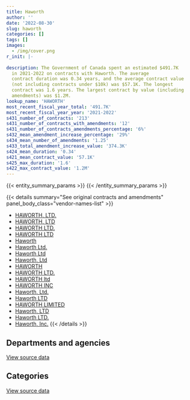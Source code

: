 ```yaml
---
title: Haworth
author: ''
date: '2022-08-30'
slug: haworth
categories: []
tags: []
images:
  - /img/cover.png
r_init: |-
  
description: The Government of Canada spent an estimated $491.7K
  in 2021-2022 on contracts with Haworth. The average
  contract duration was 0.34 years, and the average contract value
  (not including contracts under $10k) was $57.1K. The longest
  contract was 1.6 years. The largest contract by value (including
  amendments) was $1.2M.
lookup_name: 'HAWORTH'
most_recent_fiscal_year_total: '491.7K'
most_recent_fiscal_year_year: '2021-2022'
s431_number_of_contracts: '213'
s431_number_of_contracts_with_amendments: '12'
s431_number_of_contracts_amendments_percentage: '6%'
s432_mean_amendment_increase_percentage: '29%'
s434_mean_number_of_amendments: '1.25'
s433_total_amendment_increase_value: '374.3K'
s424_mean_duration: '0.34'
s421_mean_contract_value: '57.1K'
s425_max_duration: '1.6'
s422_max_contract_value: '1.2M'
---
```


<script src="/rmarkdown-libs/htmlwidgets/htmlwidgets.js"></script>
<link href="/rmarkdown-libs/datatables-css/datatables-crosstalk.css" rel="stylesheet" />
<script src="/rmarkdown-libs/datatables-binding/datatables.js"></script>
<script src="/rmarkdown-libs/jquery/jquery-3.6.0.min.js"></script>
<link href="/rmarkdown-libs/dt-core-bootstrap/css/dataTables.bootstrap.min.css" rel="stylesheet" />
<link href="/rmarkdown-libs/dt-core-bootstrap/css/dataTables.bootstrap.extra.css" rel="stylesheet" />
<script src="/rmarkdown-libs/dt-core-bootstrap/js/jquery.dataTables.min.js"></script>
<script src="/rmarkdown-libs/dt-core-bootstrap/js/dataTables.bootstrap.min.js"></script>
<link href="/rmarkdown-libs/crosstalk/css/crosstalk.min.css" rel="stylesheet" />
<script src="/rmarkdown-libs/crosstalk/js/crosstalk.min.js"></script>
<script src="/rmarkdown-libs/htmlwidgets/htmlwidgets.js"></script>
<link href="/rmarkdown-libs/datatables-css/datatables-crosstalk.css" rel="stylesheet" />
<script src="/rmarkdown-libs/datatables-binding/datatables.js"></script>
<script src="/rmarkdown-libs/jquery/jquery-3.6.0.min.js"></script>
<link href="/rmarkdown-libs/dt-core-bootstrap/css/dataTables.bootstrap.min.css" rel="stylesheet" />
<link href="/rmarkdown-libs/dt-core-bootstrap/css/dataTables.bootstrap.extra.css" rel="stylesheet" />
<script src="/rmarkdown-libs/dt-core-bootstrap/js/jquery.dataTables.min.js"></script>
<script src="/rmarkdown-libs/dt-core-bootstrap/js/dataTables.bootstrap.min.js"></script>
<link href="/rmarkdown-libs/crosstalk/css/crosstalk.min.css" rel="stylesheet" />
<script src="/rmarkdown-libs/crosstalk/js/crosstalk.min.js"></script>

{{< entity_summary_params >}}
{{< /entity_summary_params >}}

{{< details summary="See original contracts and amendments" panel_body_class="vendor-names-list" >}}
- [HAWORTH, LTD.](https://search.open.canada.ca/en/ct/?sort=contract_value_f%20desc&page=1&search_text=%22HAWORTH%2c%20LTD.%22)
- [HAWORTH, LTD](https://search.open.canada.ca/en/ct/?sort=contract_value_f%20desc&page=1&search_text=%22HAWORTH%2c%20LTD%22)
- [HAWORTH LTD.](https://search.open.canada.ca/en/ct/?sort=contract_value_f%20desc&page=1&search_text=%22HAWORTH%20LTD.%22)
- [HAWORTH LTD](https://search.open.canada.ca/en/ct/?sort=contract_value_f%20desc&page=1&search_text=%22HAWORTH%20LTD%22)
- [Haworth](https://search.open.canada.ca/en/ct/?sort=contract_value_f%20desc&page=1&search_text=%22Haworth%22)
- [Haworth Ltd.](https://search.open.canada.ca/en/ct/?sort=contract_value_f%20desc&page=1&search_text=%22Haworth%20Ltd.%22)
- [Haworth Ltd](https://search.open.canada.ca/en/ct/?sort=contract_value_f%20desc&page=1&search_text=%22Haworth%20Ltd%22)
- [Haworth, Ltd](https://search.open.canada.ca/en/ct/?sort=contract_value_f%20desc&page=1&search_text=%22Haworth%2c%20Ltd%22)
- [HAWORTH](https://search.open.canada.ca/en/ct/?sort=contract_value_f%20desc&page=1&search_text=%22HAWORTH%22)
- [HAWORTH LTD.](https://search.open.canada.ca/en/ct/?sort=contract_value_f%20desc&page=1&search_text=%22HAWORTH%20%20LTD.%22)
- [HAWORTH ltd](https://search.open.canada.ca/en/ct/?sort=contract_value_f%20desc&page=1&search_text=%22HAWORTH%20ltd%22)
- [HAWORTH INC](https://search.open.canada.ca/en/ct/?sort=contract_value_f%20desc&page=1&search_text=%22HAWORTH%20INC%22)
- [Haworth, Ltd.](https://search.open.canada.ca/en/ct/?sort=contract_value_f%20desc&page=1&search_text=%22Haworth%2c%20Ltd.%22)
- [Haworth LTD](https://search.open.canada.ca/en/ct/?sort=contract_value_f%20desc&page=1&search_text=%22Haworth%20LTD%22)
- [HAWORTH LIMITED](https://search.open.canada.ca/en/ct/?sort=contract_value_f%20desc&page=1&search_text=%22HAWORTH%20LIMITED%22)
- [Haworth, LTD](https://search.open.canada.ca/en/ct/?sort=contract_value_f%20desc&page=1&search_text=%22Haworth%2c%20LTD%22)
- [Haworth LTD.](https://search.open.canada.ca/en/ct/?sort=contract_value_f%20desc&page=1&search_text=%22Haworth%20LTD.%22)
- [Haworth, Inc.](https://search.open.canada.ca/en/ct/?sort=contract_value_f%20desc&page=1&search_text=%22Haworth%2c%20Inc.%22)
{{< /details >}}

## Departments and agencies

<div id="htmlwidget-1" style="width:100%;height:auto;" class="datatables html-widget"></div>
<script type="application/json" data-for="htmlwidget-1">{"x":{"style":"bootstrap","filter":"none","vertical":false,"data":[["<a href=\"/departments/aafc-aac/\">Agriculture and Agri-Food Canada<\/a>","<a href=\"/departments/acoa-apeca/\">Atlantic Canada Opportunities Agency<\/a>","<a href=\"/departments/cfia-acia/\">Canadian Food Inspection Agency<\/a>","<a href=\"/departments/cic/\">Immigration, Refugees and Citizenship Canada<\/a>","<a href=\"/departments/cra-arc/\">Canada Revenue Agency<\/a>","<a href=\"/departments/dfatd-maecd/\">Global Affairs Canada<\/a>","<a href=\"/departments/dfo-mpo/\">Fisheries and Oceans Canada<\/a>","<a href=\"/departments/dnd-mdn/\">National Defence<\/a>","<a href=\"/departments/esdc-edsc/\">Employment and Social Development Canada<\/a>","<a href=\"/departments/hc-sc/\">Health Canada<\/a>","<a href=\"/departments/ic/\">Innovation, Science and Economic Development Canada<\/a>","<a href=\"/departments/nrc-cnrc/\">National Research Council Canada<\/a>","<a href=\"/departments/nrcan-rncan/\">Natural Resources Canada<\/a>","<a href=\"/departments/osfi-bsif/\">Office of the Superintendent of Financial Institutions Canada<\/a>","<a href=\"/departments/pbc-clcc/\">Parole Board of Canada<\/a>","<a href=\"/departments/pch/\">Canadian Heritage<\/a>","<a href=\"/departments/pwgsc-tpsgc/\">Public Services and Procurement Canada<\/a>","<a href=\"/departments/rcmp-grc/\">Royal Canadian Mounted Police<\/a>","<a href=\"/departments/ssc-spc/\">Shared Services Canada<\/a>","<a href=\"/departments/tc/\">Transport Canada<\/a>","<a href=\"/departments/vac-acc/\">Veterans Affairs Canada<\/a>","<a href=\"/departments/wd-deo/\">Western Economic Diversification Canada<\/a>"],[null,null,null,null,52510.35,22780.8,38727.66,155632.66,33796.37,79299.95,null,12702.8,null,49968.06,19604.32,18577.82,2442814.63,302999.24,null,27847.97,null,12270.44],[10016,33805.21,56277.36,6979.08,null,70761.66,191193.01,75004.49,186641.81,18782.23,30980.7,1680.44,17864,122262.99,null,112100.63,1756606.36,106187.55,24998.93,54008.56,19051,null],[null,null,null,30161.03,null,null,null,47900.44,12228.22,null,8121.15,17115.59,null,null,null,null,814118.99,42454.09,null,24747,null,null],[null,null,null,null,null,null,null,null,null,null,null,null,24345.07,null,null,null,317339.25,125160.59,null,24864.94,null,null]],"container":"<table class=\"table table-striped table-hover row-border order-column display\">\n  <thead>\n    <tr>\n      <th>Department<\/th>\n      <th>2018-2019<\/th>\n      <th>2019-2020<\/th>\n      <th>2020-2021<\/th>\n      <th>2021-2022<\/th>\n    <\/tr>\n  <\/thead>\n<\/table>","options":{"order":[[4,"desc"]],"pageLength":10,"autoWidth":true,"columnDefs":[{"targets":1,"render":"function(data, type, row, meta) {\n    return type !== 'display' ? data : DTWidget.formatCurrency(data, \"$\", 2, 3, \",\", \".\", true, null);\n  }"},{"targets":2,"render":"function(data, type, row, meta) {\n    return type !== 'display' ? data : DTWidget.formatCurrency(data, \"$\", 2, 3, \",\", \".\", true, null);\n  }"},{"targets":3,"render":"function(data, type, row, meta) {\n    return type !== 'display' ? data : DTWidget.formatCurrency(data, \"$\", 2, 3, \",\", \".\", true, null);\n  }"},{"targets":4,"render":"function(data, type, row, meta) {\n    return type !== 'display' ? data : DTWidget.formatCurrency(data, \"$\", 2, 3, \",\", \".\", true, null);\n  }"},{"width":"16%","targets":[1,2,3,4]},{"className":"dt-right","targets":[1,2,3,4]}],"orderClasses":false}},"evals":["options.columnDefs.0.render","options.columnDefs.1.render","options.columnDefs.2.render","options.columnDefs.3.render"],"jsHooks":[]}</script>
<p class="text-right">
<a href="https://github.com/GoC-Spending/contracts-data/tree/main/data/out/vendors/haworth/summary_by_fiscal_year_by_department.csv" class="source-data-link btn btn-link">View source data</a>
</p>

## Categories

<div id="htmlwidget-2" style="width:100%;height:auto;" class="datatables html-widget"></div>
<script type="application/json" data-for="htmlwidget-2">{"x":{"style":"bootstrap","filter":"none","vertical":false,"data":[["<a href=\"/categories/facilities_and_construction/\">Facilities and construction<\/a>","<a href=\"/categories/office_management/\">Office management<\/a>","<a href=\"/categories/information_technology/\">Information technology<\/a>","<a href=\"/categories/industrial_products_and_services/\">Industrial products and services<\/a>"],[12702.8,3161943.88,31930.15,62956.25],[342493.48,2552708.52,null,null],[null,977767.6,null,19078.92],[null,491709.85,null,null]],"container":"<table class=\"table table-striped table-hover row-border order-column display\">\n  <thead>\n    <tr>\n      <th>Category<\/th>\n      <th>2018-2019<\/th>\n      <th>2019-2020<\/th>\n      <th>2020-2021<\/th>\n      <th>2021-2022<\/th>\n    <\/tr>\n  <\/thead>\n<\/table>","options":{"order":[[4,"desc"]],"dom":"t","pageLength":30,"autoWidth":true,"columnDefs":[{"targets":1,"render":"function(data, type, row, meta) {\n    return type !== 'display' ? data : DTWidget.formatCurrency(data, \"$\", 2, 3, \",\", \".\", true, null);\n  }"},{"targets":2,"render":"function(data, type, row, meta) {\n    return type !== 'display' ? data : DTWidget.formatCurrency(data, \"$\", 2, 3, \",\", \".\", true, null);\n  }"},{"targets":3,"render":"function(data, type, row, meta) {\n    return type !== 'display' ? data : DTWidget.formatCurrency(data, \"$\", 2, 3, \",\", \".\", true, null);\n  }"},{"targets":4,"render":"function(data, type, row, meta) {\n    return type !== 'display' ? data : DTWidget.formatCurrency(data, \"$\", 2, 3, \",\", \".\", true, null);\n  }"},{"width":"16%","targets":[1,2,3,4]},{"className":"dt-right","targets":[1,2,3,4]}],"orderClasses":false,"lengthMenu":[10,25,30,50,100]}},"evals":["options.columnDefs.0.render","options.columnDefs.1.render","options.columnDefs.2.render","options.columnDefs.3.render"],"jsHooks":[]}</script>
<p class="text-right">
<a href="https://github.com/GoC-Spending/contracts-data/tree/main/data/out/vendors/haworth/summary_by_fiscal_year_by_category.csv" class="source-data-link btn btn-link">View source data</a>
</p>
